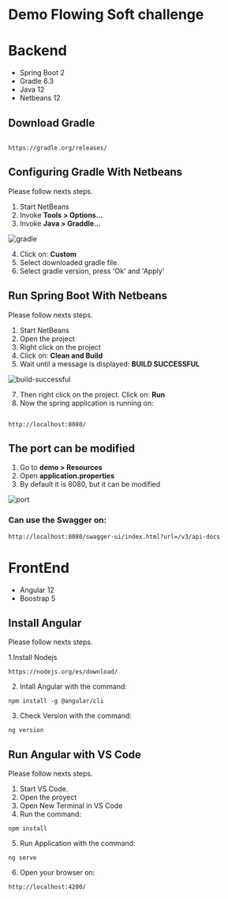 # Demo Flowing Soft challenge

# Backend

* Spring Boot 2
* Gradle 6.3
* Java 12
* Netbeans 12

## Download Gradle

```

https://gradle.org/releases/

```

## Configuring Gradle With Netbeans

Please follow nexts steps.

1.	Start NetBeans
2.	Invoke **Tools > Options…**
3.	Invoke **Java > Graddle…**

![gradle](https://user-images.githubusercontent.com/85512533/121068657-9003ef00-c79a-11eb-9ef0-8dddd5769c9e.png)

4. Click on: **Custom**
5. Select downloaded gradle file.
6. Select gradle version, press 'Ok' and 'Apply'

## Run Spring Boot With Netbeans

Please follow nexts steps.

1. Start NetBeans
2. Open the project
3. Right click on the project
4. Click on: **Clean and Build**
5. Wait until a message is displayed: **BUILD SUCCESSFUL**

![build-successful](https://user-images.githubusercontent.com/85512533/121070089-487e6280-c79c-11eb-8f15-b6e014903506.png)

7. Then right click on the project. Click on: **Run**
8. Now the spring application is running on:
```

http://localhost:8080/

```

## The port can be modified
1. Go to **demo > Resources**
2. Open **application.properties**
3. By default it is 8080, but it can be modified

![port](https://user-images.githubusercontent.com/85512533/121071876-841a2c00-c79e-11eb-8e73-36b03c048b20.png)


### Can use the Swagger on:

```
http://localhost:8080/swagger-ui/index.html?url=/v3/api-docs

```

  


# FrontEnd

* Angular 12
* Boostrap 5

## Install Angular

Please follow nexts steps.

1.Install Nodejs

```
https://nodejs.org/es/download/

```
2. Intall Angular with the command:

```
npm install -g @angular/cli

```
3. Check Version with the command:
 
```
ng version

```
 
## Run Angular with VS Code

Please follow nexts steps.

1. Start VS Code.
2. Open the proyect
3. Open New Terminal in VS Code
4. Run the command:

```
npm install

```
5. Run Application with the command:

```
ng serve

```
6. Open your browser on:

```
http://localhost:4200/

```
